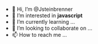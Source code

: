 - 👋 Hi, I’m @Jsteinbrenner
- 👀 I’m interested in **javascript**
- 🌱 I’m currently learning ...
- 💞️ I’m looking to collaborate on ...
- 📫 How to reach me ...

<!---
Jsteinbrenner/Jsteinbrenner is a ✨ special ✨ repository because its `README.md` (this file) appears on your GitHub profile.
You can click the Preview link to take a look at your changes.
--->
